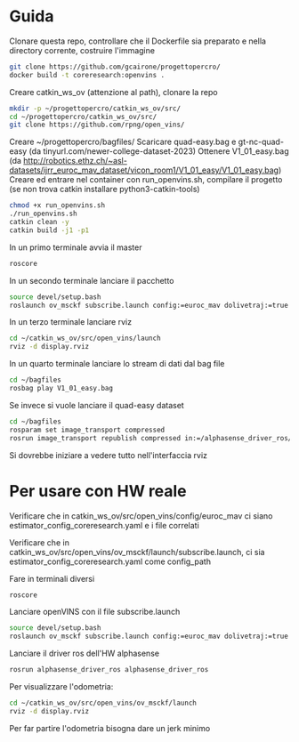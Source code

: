# Guida
Clonare questa repo, controllare che il Dockerfile sia preparato e nella directory corrente, costruire l'immagine
```bash
git clone https://github.com/gcairone/progettopercro/
docker build -t coreresearch:openvins .
```
Creare catkin_ws_ov (attenzione al path), clonare la repo
```bash
mkdir -p ~/progettopercro/catkin_ws_ov/src/
cd ~/progettopercro/catkin_ws_ov/src/
git clone https://github.com/rpng/open_vins/
```
Creare ~/progettopercro/bagfiles/ 
Scaricare quad-easy.bag e gt-nc-quad-easy (da tinyurl.com/newer-college-dataset-2023)
Ottenere V1_01_easy.bag (da http://robotics.ethz.ch/~asl-datasets/ijrr_euroc_mav_dataset/vicon_room1/V1_01_easy/V1_01_easy.bag)
Creare ed entrare nel container con run_openvins.sh, compilare il progetto (se non trova catkin installare python3-catkin-tools)
```bash
chmod +x run_openvins.sh
./run_openvins.sh
catkin clean -y
catkin build -j1 -p1
```
In un primo terminale avvia il master
```bash
roscore
```

In un secondo terminale lanciare il pacchetto
```bash
source devel/setup.bash 
roslaunch ov_msckf subscribe.launch config:=euroc_mav dolivetraj:=true

```

In un terzo terminale lanciare rviz
```bash
cd ~/catkin_ws_ov/src/open_vins/launch
rviz -d display.rviz
```

In un quarto terminale lanciare lo stream di dati dal bag file
```bash
cd ~/bagfiles
rosbag play V1_01_easy.bag
```
Se invece si vuole lanciare il quad-easy dataset
```bash
cd ~/bagfiles
rosparam set image_transport compressed
rosrun image_transport republish compressed in:=/alphasense_driver_ros/cam0 raw out:=/cam0/image_raw & rosrun image_transport republish compressed in:=/alphasense_driver_ros/cam1 raw out:=/cam1/image_raw & rosbag play quad-easy.bag /alphasense_driver_ros/imu:=/imu0
```

Si dovrebbe iniziare a vedere tutto nell'interfaccia rviz


# Per usare con HW reale
Verificare che in catkin_ws_ov/src/open_vins/config/euroc_mav ci siano estimator_config_coreresearch.yaml e i file correlati

Verificare che in catkin_ws_ov/src/open_vins/ov_msckf/launch/subscribe.launch, ci sia estimator_config_coreresearch.yaml come config_path


Fare in terminali diversi
```bash
roscore
```
Lanciare openVINS con il file subscribe.launch
```bash
source devel/setup.bash 
roslaunch ov_msckf subscribe.launch config:=euroc_mav dolivetraj:=true

```
Lanciare il driver ros dell'HW alphasense
```bash
rosrun alphasense_driver_ros alphasense_driver_ros 
```
Per visualizzare l'odometria:
```bash
cd ~/catkin_ws_ov/src/open_vins/ov_msckf/launch
rviz -d display.rviz
```
Per far partire l'odometria bisogna dare un jerk minimo 